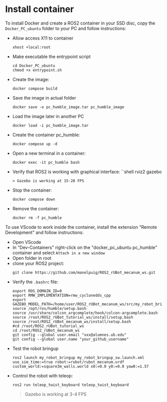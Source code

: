 # Install container

To install Docker and create a ROS2 container in your SSD disc, copy the `Docker_PC_ubuntu` folder to your PC and follow instructions:

- Allow access X11 to container
    ```shell
    xhost +local:root
    ```
- Make executable the entrypoint script
    ```shell
    cd Docker_PC_ubuntu
    chmod +x entrypoint.sh
    ```
- Create the image:
    ```shell
    docker compose build
    ```
- Save the image in actual folder
    ```shell
    docker save -o pc_humble_image.tar pc_humble_image
    ```
- Load the image later in another PC
    ```shell
    docker load -i pc_humble_image.tar
    ```
- Create the container pc_humble:
    ```shell
    docker compose up -d
    ```
- Open a new terminal in a container:
    ```shell
    docker exec -it pc_humble bash
    ```
- Verify that ROS2 is working with graphical interface:
    ``shell
    rviz2
    gazebo
    ```
    > Gazebo is working at 15-20 FPS
- Stop the container:
    ```shell
    docker compose down
    ```
- Remove the container:
    ```shell
    docker rm -f pc_humble
    ```

To use VScode to work inside the container, install the extension "Remote Development" and follow instructions:
- Open VScode
- In "Dev-Containers" right-click on the "docker_pc_ubuntu pc_humble" container and select `Attach in a new window`
- Open folder in root
- clone your ROS2 project:
    ```shell
    git clone https://github.com/manelpuig/ROS2_rUBot_mecanum_ws.git
    ```
- Verify the `.bashrc` file:
    ```shell
    export ROS_DOMAIN_ID=0
    export RMW_IMPLEMENTATION=rmw_cyclonedds_cpp
    export GAZEBO_MODEL_PATH=/home/user/ROS2_rUBot_mecanum_ws/src/my_robot_bringup/models:$GAZEBO_MODEL_PATH
    source /opt/ros/humble/setup.bash
    source /usr/share/colcon_argcomplete/hook/colcon-argcomplete.bash
    source /root/ROS2_rUBot_tutorial_ws/install/setup.bash
    source /root/ROS2_rUBot_mecanum_ws/install/setup.bash
    #cd /root/ROS2_rUBot_tutorial_ws
    cd /root/ROS2_rUBot_mecanum_ws
    git config --global user.email "xxx@alumnes.ub.edu"
    git config --global user.name "your_github_username"
    ```
- Test the robot bringup
    ```shell
    ros2 launch my_robot_bringup my_robot_bringup_sw.launch.xml use_sim_time:=true robot:=rubot/rubot_mecanum.urdf custom_world:=square3m_walls.world x0:=0.0 y0:=0.0 yaw0:=1.57
    ```
- Control the robot with teleop:
    ```shell
    ros2 run teleop_twist_keyboard teleop_twist_keyboard
    ```
    > Gazebo is working at 3-4 FPS 